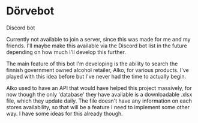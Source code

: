# Dörvebot

Discord bot

Currently not available to join a server, since this was made for me and my friends. I'll maybe make this available via the Discord bot list in the future depending on how much I'll develop this further.

The main feature of this bot I'm developing is the ability to search the finnish government owned alcohol retailer, Alko, for various products. I've played with this idea before but I've never had the time to actually begin. 

Alko used to have an API that would have helped this project massively, for now though the only 'database' they have available is a downloadable .xlsx file, which they update daily. The file doesn't have any information on each stores availability, so that will be a feature I need to implement some other way. I have some ideas for this already though.

